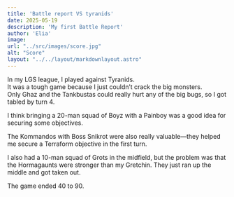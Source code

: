 ```yaml
---
title: 'Battle report VS tyranids'
date: 2025-05-19
description: 'My first Battle Report'
author: 'Elia'
image:
url: "../src/images/score.jpg"
alt: "Score"
layout: "../../layout/markdownlayout.astro"
---
```


In my LGS league, I played against Tyranids.  
It was a tough game because I just couldn’t crack the big monsters.  
Only Ghaz and the Tankbustas could really hurt any of the big bugs, so I got tabled by turn 4.

I think bringing a 20-man squad of Boyz with a Painboy was a good idea for securing some objectives.

The Kommandos with Boss Snikrot were also really valuable—they helped me secure a Terraform objective in the first turn.

I also had a 10-man squad of Grots in the midfield, but the problem was that the Hormagaunts were stronger than my Gretchin. They just ran up the middle and got taken out.

The game ended 40 to 90.